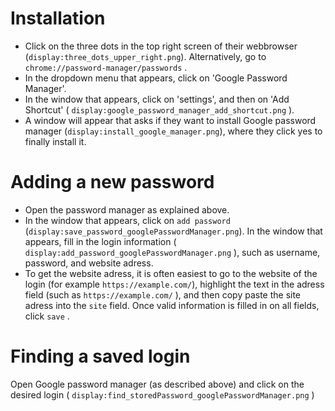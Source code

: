 # Installation #
* Click on the three dots in the top right screen of their webbrowser (`display:three_dots_upper_right.png`).
  Alternatively, go to `chrome://password-manager/passwords` . 
* In the dropdown menu that appears, click on 'Google Password Manager'.
* In the window that appears, click on 'settings', and then on 'Add Shortcut'
  ( `display:google_password_manager_add_shortcut.png` ).
* A window will appear that asks if they want to install Google password manager (`display:install_google_manager.png`), 
  where they click yes to finally install it.

# Adding a new password #
* Open the password manager as explained above.
* In the window that appears, click on `add password` (`display:save_password_googlePasswordManager.png`). In the window
  that appears, fill in the login information ( `display:add_password_googlePasswordManager.png` ), such as username, 
  password, and website adress. 
* To get the website adress, it is often easiest to go to the website of the login (for example `https://example.com/`), 
  highlight the text in the adress field (such as `https://example.com/` ), and then copy paste the site adress into the
`site` field. Once valid information is filled in on all fields, click `save` .

# Finding a saved login #

Open Google password manager (as described above) and click on the desired login
( `display:find_storedPassword_googlePasswordManager.png` )
